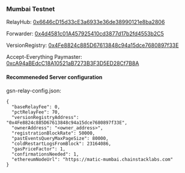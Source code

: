 ### Mumbai Testnet

RelayHub: [0x6646cD15d33cE3a6933e36de38990121e8ba2806](https://explorer-mumbai.maticvigil.com/address/0x6646cD15d33cE3a6933e36de38990121e8ba2806)

Forwarder: [0x4d4581c01A457925410cd3877d17b2fd4553b2C5](https://explorer-mumbai.maticvigil.com/address/0x4d4581c01A457925410cd3877d17b2fd4553b2C5)

VersionRegistry: [0x4Fe8824c885D67613848c94a15dce7680897f33E](https://explorer-mumbai.maticvigil.com/address/0x4Fe8824c885D67613848c94a15dce7680897f33E)

Accept-Everything Paymaster: [0xcA94aBEdcC18A10521aB7273B3F3D5ED28Cf7B8A](https://explorer-mumbai.maticvigil.com/address/0xcA94aBEdcC18A10521aB7273B3F3D5ED28Cf7B8A)

#### Recommeneded Server configuration
gsn-relay-config.json:
```
{
  "baseRelayFee": 0,
  "pctRelayFee": 70,
  "versionRegistryAddress": "0x4Fe8824c885D67613848c94a15dce7680897f33E",
  "ownerAddress": "<owner_address>",
  "registrationBlockRate": 50000,
  "pastEventsQueryMaxPageSize": 80000,
  "coldRestartLogsFromBlock": 23164086,
  "gasPriceFactor": 1,
  "confirmationsNeeded": 1,
  "ethereumNodeUrl": "https://matic-mumbai.chainstacklabs.com"
}
```
